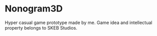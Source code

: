 # Nonogram3D
 
Hyper casual game prototype made by me. 
Game idea and intellectual property belongs to SKEB Studios.
